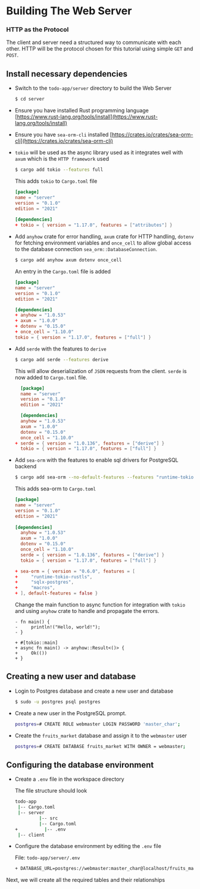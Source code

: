 # Building The Web Server

### HTTP as the Protocol

The client and server need a structured way to communicate with each other. HTTP will be the protocol chosen for this tutorial using simple `GET` and `POST`.

## Install necessary dependencies

   - Switch to the `todo-app/server` directory to build the Web Server

       ```sh
       $ cd server
       ```

   - Ensure you have installed Rust programming language [https://www.rust-lang.org/tools/install](https://www.rust-lang.org/tools/install)

   - Ensure you have `sea-orm-cli` installed [https://crates.io/crates/sea-orm-cli](https://crates.io/crates/sea-orm-cli)

   - `tokio` will be used as the async library used as it integrates well with `axum` which is the `HTTP framework` used

       ```sh
       $ cargo add tokio --features full
       ```
       
       This adds `tokio` to `Cargo.toml` file
       

       ```toml
       [package]
       name = "server"
       version = "0.1.0"
       edition = "2021"
        
       [dependencies]
       + tokio = { version = "1.17.0", features = ["attributes"] } 
       ```

   - Add `anyhow` crate for error handling, `axum` crate for HTTP handling, `dotenv` for fetching environment variables and `once_cell` to allow global access to the database connection `sea_orm::DatabaseConnection`.

       ```sh
       $ cargo add anyhow axum dotenv once_cell
       ```

       An entry in the `Cargo.toml` file is added
       
       ```toml
       [package]
       name = "server"
       version = "0.1.0"
       edition = "2021"
       
       [dependencies]
       + anyhow = "1.0.53"
       + axum = "1.0.0"
       + dotenv = "0.15.0"
       + once_cell = "1.10.0"
       tokio = { version = "1.17.0", features = ["full"] }
       ```

   - Add `serde` with the features to `derive` 

       ```sh
       $ cargo add serde --features derive
       ```

       This will allow deserialization of `JSON` requests from the client. `serde` is now added to `Cargo.toml` file.

       ```toml
         [package]
         name = "server"
         version = "0.1.0"
         edition = "2021"
       
         [dependencies]
         anyhow = "1.0.53"
         axum = "1.0.0"
         dotenv = "0.15.0"
         once_cell = "1.10.0"
       + serde = { version = "1.0.136", features = ["derive"] }
         tokio = { version = "1.17.0", features = ["full"] }
       
       ```

       

   - Add `sea-orm` with the features to enable sql drivers for PostgreSQL backend 

       ```sh
       $ cargo add sea-orm --no-default-features --features "runtime-tokio-rustls sqlx-postgres macros"
       ```
       
       This adds sea-orm to `Cargo.toml`
       

       ```toml
       [package]
       name = "server"
       version = "0.1.0"
       edition = "2021"
        
       [dependencies]
         anyhow = "1.0.53"
         axum = "1.0.0"
         dotenv = "0.15.0"
         once_cell = "1.10.0"
         serde = { version = "1.0.136", features = ["derive"] }
         tokio = { version = "1.17.0", features = ["full"] }
       
       + sea-orm = { version = "0.6.0", features = [
       +     "runtime-tokio-rustls",
       +     "sqlx-postgres",
       +     "macros",
       + ], default-features = false }
       ```
       Change the main function to async function for integration with `tokio` and using `anyhow` crate to handle and propagate the errors.
       
       ```rust,no_run,noplayground
       - fn main() {
       -     println!("Hello, world!");
       - }
        
       + #[tokio::main]
       + async fn main() -> anyhow::Result<()> {
       +     Ok(())
       + }
       ```

## Creating a new user and database

   - Login to Postgres database and create a new user and database

       ```sh
       $ sudo -u postgres psql postgres
       ```

   - Create a new user in the PostgreSQL prompt.

       ```sh
       postgres=# CREATE ROLE webmaster LOGIN PASSWORD 'master_char';
       ```

   - Create the `fruits_market` database and assign it to the `webmaster` user

       ```sh
       postgres=# CREATE DATABASE fruits_market WITH OWNER = webmaster;
       ```

## Configuring the database environment

   - Create a `.env` file in the workspace directory

     The file structure should look 
     
     ```sh
     todo-app
      |-- Cargo.toml
      |-- server
              |-- src
              |-- Cargo.toml
     +   		|-- .env
      |-- client
     ```
     
   - Configure the database environment by editing the `.env` file
   
     File: `todo-app/server/.env`
   
     ```sh
     + DATABASE_URL=postgres://webmaster:master_char@localhost/fruits_market
     ```
   
     

   Next, we will create all the required tables and their relationships
